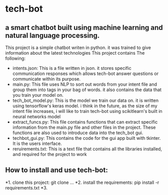 # tech-bot
## a smart chatbot built using machine learning and natural language processing.

This project is a simple chatbot writen in python. it was trained to give information about the latest technologies
This project contains The following:

* intents.json: This is a file written in json. it stores specific communication responses which allows tech-bot answer questions or communicate within its purpose.
* main.py: This file uses NLP to sort out words from your intent file and group them into tags in your bag of words. it also contains the data that you train your model on.
* tech_bot_model.py: This is the model we train our data on. it is written using tensorflow's keras model. i think in the future, as the size of my intent file increases, i will like to train tech-bot using scikitlearn's built in neural networks model
* extract_funcs.py: This file contains functions that can extract specific information from the main.py file and other files in the project. These functions are also used  to introduce data into the  tech_bot gui.
* techbot_gui.py: This contains the code for the gui app built with tkinter. It is the users interface.
* reruirements.txt: This is a text file that contains all the libraries installed, and required for the project to work

## How to install and use tech-bot:
*1. clone this project: git clone ...
*2. install the requirements: pip install -r requirements.txt
*3. 
